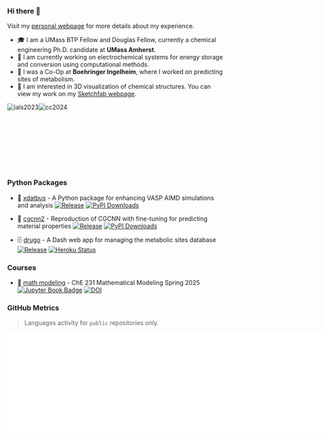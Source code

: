 ### Hi there 👋

Visit my [personal webpage](https://jcwang.org/) for more details about my experience.

- 🎓 I am a UMass BTP Fellow and Douglas Fellow, currently a chemical engineering Ph.D. candidate at **UMass Amherst**.
- 🔋 I am currently working on electrochemical systems for energy storage and conversion using computational methods.
- 💊 I was a Co-Op at **Boehringer Ingelheim**, where I worked on predicting sites of metabolism.
- 🥽 I am interested in 3D visualization of chemical structures. You can view my work on my [Sketchfab webpage](https://sketchfab.com/gur0bi).

<div style="display: flex; align-items: center;">
  <img height="150" alt="ials2023" src="https://jcwang.org/photo/ials2023.jpg">
  <img height="150" alt="cc2024" src="https://jcwang.org/photo/cc2024.png">
</div>

### Python Packages

- 🚌 [xdatbus](https://github.com/jcwang587/xdatbus) - A Python package for enhancing VASP AIMD simulations and analysis
  [![Release](https://img.shields.io/github/v/release/jcwang587/xdatbus)](https://github.com/jcwang587/xdatbus/releases/latest)
  [![PyPI Downloads](https://static.pepy.tech/badge/xdatbus)](https://pepy.tech/projects/xdatbus)

- 🔮 [cgcnn2](https://github.com/jcwang587/cgcnn2) - Reproduction of CGCNN with fine-tuning for predicting material properties
  [![Release](https://img.shields.io/github/v/release/jcwang587/cgcnn2)](https://github.com/jcwang587/cgcnn2/releases/latest)
  [![PyPI Downloads](https://static.pepy.tech/badge/cgcnn2)](https://pepy.tech/projects/cgcnn2)

- 🗄️ [drugo](https://github.com/jcwang587/drugo) - A Dash web app for managing the metabolic sites database
  [![Release](https://img.shields.io/github/v/release/jcwang587/drugo)](https://github.com/jcwang587/drugo/releases/latest)
  [![Heroku Status](https://img.shields.io/badge/Heroku-5A1BA9?logo=heroku)](https://drugo-a54338d8b0d8.herokuapp.com/)

### Courses

- 📝 [math modeling](https://github.com/jcwang587/math-modeling) - ChE 231 Mathematical Modeling Spring 2025
  [![Jupyter Book Badge](https://jupyterbook.org/badge.svg)](https://jcwang.org/math-modeling/)
  [![DOI](https://zenodo.org/badge/821043229.svg)](https://doi.org/10.5281/zenodo.14303610)

<!--
Here are some ideas to get you started:

- 🔭 I’m currently working on ...
- 🌱 I’m currently learning ...
- 👯 I’m looking to collaborate on ...
- 🤔 I’m looking for help with ...
- 💬 Ask me about ...
- 📫 How to reach me: ...
- 😄 Pronouns: ...
- ⚡ Fun fact: ...
-->

### GitHub Metrics 

> Languages activity for `public` repositories only.

<div style="display: flex; align-items: center;">
  <img width="395" alt="languages" src="/languages.svg">
  <img width="395" alt="base" src="/base.svg">
</div>
